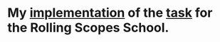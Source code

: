 # My [implementation](https://ra44o.github.io/cv-for-rss/) of the [task](https://github.com/rolling-scopes-school/tasks/blob/master/tasks/codejam-cv.md) for the Rolling Scopes School.
